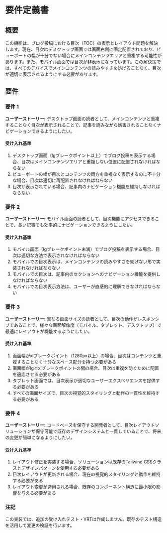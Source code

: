 # 要件定義書

## 概要

この機能は、ブログ投稿における目次（TOC）の表示とレイアウト問題を解決します。現在、目次はデスクトップ画面では画面右側に固定配置されており、ビューポートの幅が十分でない場合にメインコンテンツエリアと重複する可能性があります。また、モバイル画面では目次が非表示になっています。この解決策では、すべてのデバイスでメインコンテンツの読みやすさを妨げることなく、目次が適切に表示されるようにする必要があります。

## 要件

### 要件 1

**ユーザーストーリー:** デスクトップ画面の読者として、メインコンテンツと重複することなく目次が表示されることで、記事を読みながら妨害されることなくナビゲーションできるようにしたい。

#### 受け入れ基準

1. デスクトップ画面（lgブレークポイント以上）でブログ投稿を表示する場合、目次はメインコンテンツエリアと重複しない位置に配置されなければならない
2. ビューポートの幅が目次とコンテンツの両方を重複なく表示するのに不十分な場合、目次は適切に再配置されなければならない
3. 目次が表示されている場合、記事内のナビゲーション機能を維持しなければならない

### 要件 2

**ユーザーストーリー:** モバイル画面の読者として、目次機能にアクセスできることで、長い記事でも効率的にナビゲーションできるようにしたい。

#### 受け入れ基準

1. モバイル画面（lgブレークポイント未満）でブログ投稿を表示する場合、目次は適切な方法で表示されなければならない
2. モバイルでの目次表示は、メインコンテンツの読みやすさを妨げない形で実装されなければならない
3. モバイルでの目次は、記事内のセクションへのナビゲーション機能を提供しなければならない
4. モバイルでの目次表示方法は、ユーザーが直感的に理解できなければならない

### 要件 3

**ユーザーストーリー:** 異なる画面サイズの読者として、目次の動作がレスポンシブであることで、様々な画面解像度（モバイル、タブレット、デスクトップ）で最適にレイアウトが機能するようにしたい。

#### 受け入れ基準

1. 画面幅がxlブレークポイント（1280px以上）の場合、目次はコンテンツと重複することなく十分なスペース配分を持つ必要がある
2. 画面幅がlgとxlブレークポイントの間の場合、目次は重複を防ぐために配置を適応させる必要がある
3. タブレット画面では、目次表示が適切なユーザーエクスペリエンスを提供する必要がある
4. すべての画面サイズで、目次の視覚的スタイリングと動作の一貫性を維持する必要がある

### 要件 4

**ユーザーストーリー:** コードベースを保守する開発者として、目次レイアウトソリューションが保守可能で既存のデザインシステムと一貫していることで、将来の変更が簡単になるようにしたい。

#### 受け入れ基準

1. レイアウト修正を実装する場合、ソリューションは既存のTailwind CSSクラスとデザインパターンを使用する必要がある
2. 目次レイアウトが更新される場合、現在の視覚的スタイリングと動作を維持する必要がある
3. レイアウト変更が適用される場合、既存のコンポーネント構造に最小限の影響を与える必要がある

### 注記

この実装では、追加の受け入れテスト・VRTは作成しません。既存のテスト構造を活用して変更の検証を行います。
